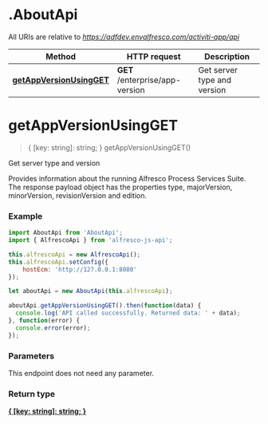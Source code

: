 # .AboutApi

All URIs are relative to *https://adfdev.envalfresco.com/activiti-app/api*

Method | HTTP request | Description
------------- | ------------- | -------------
[**getAppVersionUsingGET**](AboutApi.md#getAppVersionUsingGET) | **GET** /enterprise/app-version | Get server type and version


<a name="getAppVersionUsingGET"></a>
# **getAppVersionUsingGET**
> { [key: string]: string; } getAppVersionUsingGET()

Get server type and version

Provides information about the running Alfresco Process Services Suite. The response payload object has the properties type, majorVersion, minorVersion, revisionVersion and edition.

### Example
```javascript
import AboutApi from 'AboutApi';
import { AlfrescoApi } from 'alfresco-js-api';

this.alfrescoApi = new AlfrescoApi();
this.alfrescoApi.setConfig({
    hostEcm: 'http://127.0.0.1:8080'
});

let aboutApi = new AboutApi(this.alfrescoApi);

aboutApi.getAppVersionUsingGET().then(function(data) {
  console.log('API called successfully. Returned data: ' + data);
}, function(error) {
  console.error(error);
});

```

### Parameters
This endpoint does not need any parameter.

### Return type

[**{ [key: string]: string; }**](Map.md)

